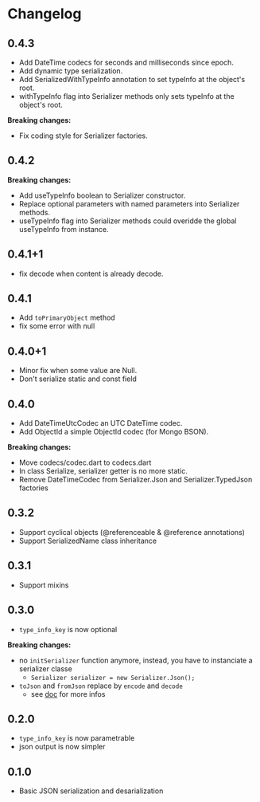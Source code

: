 # Changelog

## 0.4.3

- Add DateTime codecs for seconds and milliseconds since epoch.
- Add dynamic type serialization.
- Add SerializedWithTypeInfo annotation to set typeInfo at the object's root.
- withTypeInfo flag into Serializer methods only sets typeInfo at the object's root. 

**Breaking changes:**

- Fix coding style for Serializer factories.

## 0.4.2

**Breaking changes:**

- Add useTypeInfo boolean to Serializer constructor.
- Replace optional parameters with named parameters into Serializer methods.
- useTypeInfo flag into Serializer methods could overidde the global useTypeInfo from instance. 

## 0.4.1+1

- fix decode when content is already decode.

## 0.4.1

- Add `toPrimaryObject` method
- fix some error with null

## 0.4.0+1

- Minor fix when some value are Null.
- Don't serialize static and const field

## 0.4.0

- Add DateTimeUtcCodec an UTC DateTime codec.
- Add ObjectId a simple ObjectId codec (for Mongo BSON).

**Breaking changes:**

- Move codecs/codec.dart to codecs.dart
- In class Serialize, serializer getter is no more static.
- Remove DateTimeCodec from Serializer.Json and Serializer.TypedJson factories

## 0.3.2
- Support cyclical objects (@referenceable & @reference annotations)
- Support SerializedName class inheritance

## 0.3.1
- Support mixins

## 0.3.0
- `type_info_key` is now optional

**Breaking changes:**

- no `initSerializer` function anymore, instead, you have to instanciate a serializer classe
    * `Serializer serializer = new Serializer.Json();`
- `toJson` and `fromJson` replace by `encode` and `decode`
    * see [doc](https://www.dartdocs.org/documentation/serializer/0.2.1/) for more infos

## 0.2.0
- `type_info_key` is now parametrable
- json output is now simpler

## 0.1.0
- Basic JSON serialization and desarialization
